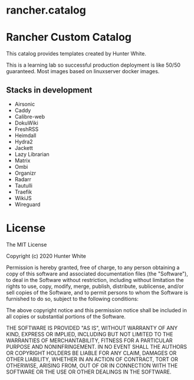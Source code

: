 # rancher.catalog


# Rancher Custom Catalog

This catalog provides templates created by Hunter White.

This is a learning lab so successful production deployment is like 50/50 guaranteed. Most images based on linuxserver docker images.

## Stacks in development
* Airsonic
* Caddy
* Calibre-web
* DokuWiki
* FreshRSS
* Heimdall
* Hydra2
* Jackett
* Lazy Librarian
* Matrix
* Ombi
* Organizr
* Radarr
* Tautulli
* Traefik
* WikiJS
* Wireguard

# License
The MIT License

Copyright (c) 2020 Hunter White

Permission is hereby granted, free of charge, to any person obtaining a copy
of this software and associated documentation files (the "Software"), to deal
in the Software without restriction, including without limitation the rights
to use, copy, modify, merge, publish, distribute, sublicense, and/or sell
copies of the Software, and to permit persons to whom the Software is
furnished to do so, subject to the following conditions:

The above copyright notice and this permission notice shall be included in all
copies or substantial portions of the Software.

THE SOFTWARE IS PROVIDED "AS IS", WITHOUT WARRANTY OF ANY KIND, EXPRESS OR
IMPLIED, INCLUDING BUT NOT LIMITED TO THE WARRANTIES OF MERCHANTABILITY,
FITNESS FOR A PARTICULAR PURPOSE AND NONINFRINGEMENT. IN NO EVENT SHALL THE
AUTHORS OR COPYRIGHT HOLDERS BE LIABLE FOR ANY CLAIM, DAMAGES OR OTHER
LIABILITY, WHETHER IN AN ACTION OF CONTRACT, TORT OR OTHERWISE, ARISING FROM,
OUT OF OR IN CONNECTION WITH THE SOFTWARE OR THE USE OR OTHER DEALINGS IN THE
SOFTWARE.
